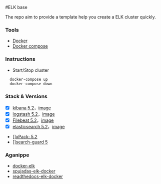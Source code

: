 #ELK base

The repo aim to provide a template help you create a ELK cluster quickly.

### Tools
* [Docker](http://docker.io/)
* [Docker compose](https://github.com/docker/compose/releases)

### Instructions
* Start/Stop cluster
```
  docker-compose up
  docker-compose down
```

### Stack & Versions
* [x] [kibana 5.2](https://www.elastic.co/guide/en/kibana/current/index.html)，[image](https://github.com/elastic/kibana-docker)
* [x] [logstash 5.2](https://www.elastic.co/guide/en/logstash/current/index.html)，[image](https://github.com/elastic/logstash-docker)
* [x] [Filebeat 5.2](https://www.elastic.co/guide/en/beats/filebeat/current/index.html)，[image](https://github.com/elastic/beats-docker)
* [x] [elasticsearch 5.2](https://www.elastic.co/guide/en/elasticsearch/reference/5.2/index.html)，[image](https://github.com/elastic/elasticsearch-docker)
* [][xPack: 5.2](https://www.elastic.co/guide/en/x-pack/current/index.html)
* [][search-guard 5](https://github.com/floragunncom/search-guard/tree/5.0.0)

### Aganippe
* [docker-elk](https://github.com/deviantony/docker-elk)
* [spujadas-elk-docker](https://github.com/spujadas/elk-docker)
* [readthedocs-elk-docker](https://elk-docker.readthedocs.io/)
